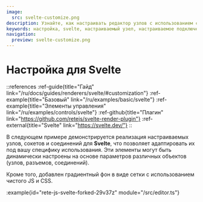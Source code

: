 ```yaml
---
image:
  src: svelte-customize.png
description: Узнайте, как настраивать редактор узлов с использованием специальных компонентов в Svelte. В этом примере представлены ресурсы, которые помогут вам создать настраиваемый редактор, адаптированный под ваши конкретные потребности.
keywords: настройка, svelte, настраиваемый узел, настраиваемое подключение, настраиваемый сокет
navigation:
  preview: svelte-customize.png
---
```


# Настройка для Svelte

::references
:ref-guide{title="Гайд" link="/ru/docs/guides/renderers/svelte/#customization"}
:ref-example{title="Базовый" link="/ru/examples/basic/svelte"}
:ref-example{title="Элементы управления" link="/ru/examples/controls/svelte"}
:ref-github{title="Плагин" link="https://github.com/retejs/svelte-render-plugin"}
:ref-external{title="Svelte" link="https://svelte.dev/"}
::

В следующем примере демонстрируется реализация настраиваемых узлов, сокетов и соединений для **Svelte**, что позволяет адаптировать их под вашу специфику использования. Эти элементы могут быть динамически настроены на основе параметров различных объектов (узлов, разъемов, соединений).

Кроме того, добавлен градиентный фон в виде сетки с использованием чистого JS и CSS.

:example{id="rete-js-svelte-forked-29v37z" module="/src/editor.ts"}
